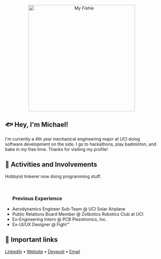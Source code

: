 <p align="center">
  <img src="https://cdn.discordapp.com/attachments/924916274595790859/943361405543907338/unknown.png" width="350" alt="My Fishie">
</p>


<h2>🐟 Hey, I'm Michael!</h2>
I'm currently a 4th year mechanical engineering major at UCI doing software development on the side. I go to hackathons, play badminton, and bake in my free time. Thanks for visiting my profile!
<br>
<h2>💛 Activities and Involvements</h2>
Hobbyist tinkerer now doing programming stuff.
<ul style="list-style-type:square">
<br>
<h3>Previous Experience</h3>
<li>Aerodynamics Engineer Sub-Team @ UCI Solar Airplane</li>
<li>Public Relations Board Member @ Zotbotics Robotics Club at UCI</li>
<li>Ex-Engineering Intern @ PCB Piezotronics, Inc.</li>
<li>Ex-UI/UX Designer @ Fight&trade;</li>
</ul>
<h2>🔗 Important links</h2>
<a href="https://www.linkedin.com/in/mphamusa/">LinkedIn</a> • <a href="https://michaelpham.tech/">Website</a> • <a href="https://devpost.com/mphamusa?ref_content=user-portfolio&ref_feature=portfolio&ref_medium=global-nav">Devpost</a> • <a href="mailto:michahp1@uci.edu">Email</a>
<br>



<!---
mphamm11/mphamm11 is a ✨ special ✨ repository because its `README.md` (this file) appears on your GitHub profile.
You can click the Preview link to take a look at your changes.
--->
